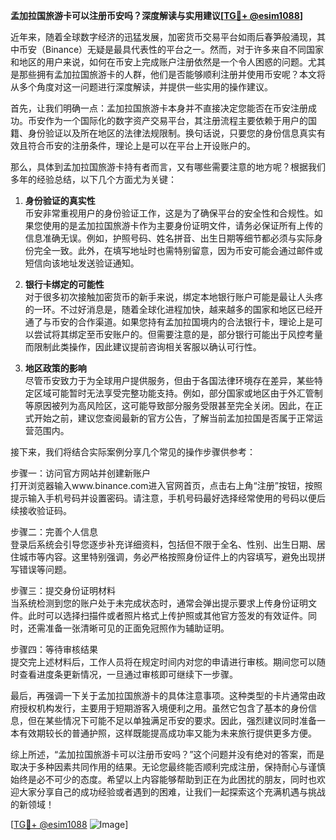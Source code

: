 **孟加拉国旅游卡可以注册币安吗？深度解读与实用建议[[TG💪+ @esim1088](https://t.me/s/esim1088)]**

近年来，随着全球数字经济的迅猛发展，加密货币交易平台如雨后春笋般涌现，其中币安（Binance）无疑是最具代表性的平台之一。然而，对于许多来自不同国家和地区的用户来说，如何在币安上完成账户注册依然是一个令人困惑的问题。尤其是那些拥有孟加拉国旅游卡的人群，他们是否能够顺利注册并使用币安呢？本文将从多个角度对这一问题进行深度解读，并提供一些实用的操作建议。

首先，让我们明确一点：孟加拉国旅游卡本身并不直接决定您能否在币安注册成功。币安作为一个国际化的数字资产交易平台，其注册流程主要依赖于用户的国籍、身份验证以及所在地区的法律法规限制。换句话说，只要您的身份信息真实有效且符合币安的注册条件，理论上是可以在平台上开设账户的。

那么，具体到孟加拉国旅游卡持有者而言，又有哪些需要注意的地方呢？根据我们多年的经验总结，以下几个方面尤为关键：

1. **身份验证的真实性**  
   币安非常重视用户的身份验证工作，这是为了确保平台的安全性和合规性。如果您使用的是孟加拉国旅游卡作为主要身份证明文件，请务必保证所有上传的信息准确无误。例如，护照号码、姓名拼音、出生日期等细节都必须与实际身份完全一致。此外，在填写地址时也需特别留意，因为币安可能会通过邮件或短信向该地址发送验证通知。

2. **银行卡绑定的可能性**  
   对于很多初次接触加密货币的新手来说，绑定本地银行账户可能是最让人头疼的一环。不过好消息是，随着全球化进程加快，越来越多的国家和地区已经开通了与币安的合作渠道。如果您持有孟加拉国境内的合法银行卡，理论上是可以尝试将其绑定至币安账户的。但需要注意的是，部分银行可能出于风控考量而限制此类操作，因此建议提前咨询相关客服以确认可行性。

3. **地区政策的影响**  
   尽管币安致力于为全球用户提供服务，但由于各国法律环境存在差异，某些特定区域可能暂时无法享受完整功能支持。例如，部分国家或地区由于外汇管制等原因被列为高风险区，这可能导致部分服务受限甚至完全关闭。因此，在正式开始之前，建议您查阅最新的官方公告，了解当前孟加拉国是否属于正常运营范围内。

接下来，我们将结合实际案例分享几个常见的操作步骤供参考：

步骤一：访问官方网站并创建新账户  
打开浏览器输入www.binance.com进入官网首页，点击右上角“注册”按钮，按照提示输入手机号码并设置密码。请注意，手机号码最好选择经常使用的号码以便后续接收验证码。

步骤二：完善个人信息  
登录后系统会引导您逐步补充详细资料，包括但不限于全名、性别、出生日期、居住城市等内容。这里特别强调，务必严格按照身份证件上的内容填写，避免出现拼写错误等问题。

步骤三：提交身份证明材料  
当系统检测到您的账户处于未完成状态时，通常会弹出提示要求上传身份证明文件。此时可以选择扫描件或者照片格式上传护照或其他官方签发的有效证件。同时，还需准备一张清晰可见的正面免冠照作为辅助证明。

步骤四：等待审核结果  
提交完上述材料后，工作人员将在规定时间内对您的申请进行审核。期间您可以随时查看进度条更新情况，一旦通过审核即可继续下一步骤。

最后，再强调一下关于孟加拉国旅游卡的具体注意事项。这种类型的卡片通常由政府授权机构发行，主要用于短期游客入境便利之用。虽然它包含了基本的身份信息，但在某些情况下可能不足以单独满足币安的要求。因此，强烈建议同时准备一本有效期较长的普通护照，这样既能提高成功率又能为未来旅行提供更多方便。

综上所述，“孟加拉国旅游卡可以注册币安吗？”这个问题并没有绝对的答案，而是取决于多种因素共同作用的结果。无论您最终能否顺利完成注册，保持耐心与谨慎始终是必不可少的态度。希望以上内容能够帮助到正在为此困扰的朋友，同时也欢迎大家分享自己的成功经验或者遇到的困难，让我们一起探索这个充满机遇与挑战的新领域！

[[TG💪+ @esim1088](https://t.me/s/esim1088) ![Image](https://i.postimg.cc/4NQfJmqS/Snipaste-2025-05-13-00-14-12.png)]
